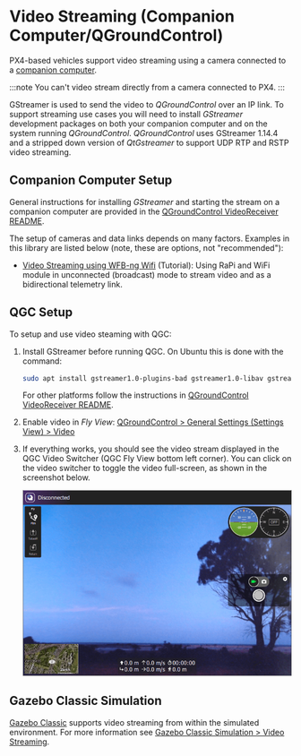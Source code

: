 # Video Streaming (Companion Computer/QGroundControl)

PX4-based vehicles support video streaming using a camera connected to a [companion computer](../companion_computer/README.md).

:::note
You can't video stream directly from a camera connected to PX4.
:::

GStreamer is used to send the video to _QGroundControl_ over an IP link.
To support streaming use cases you will need to install _GStreamer_ development packages on both your companion computer and on the system running _QGroundControl_.
_QGroundControl_ uses GStreamer 1.14.4 and a stripped down version of _QtGstreamer_ to support UDP RTP and RSTP video streaming.

## Companion Computer Setup

General instructions for installing _GStreamer_ and starting the stream on a companion computer are provided in the [QGroundControl VideoReceiver README](https://github.com/mavlink/qgroundcontrol/blob/master/src/VideoReceiver/README.md).

The setup of cameras and data links depends on many factors.
Examples in this library are listed below (note, these are options, not "recommended"):

- [Video Streaming using WFB-ng Wifi](../companion_computer/video_streaming_wfb_ng_wifi.md) (Tutorial): Using RaPi and WiFi module in unconnected (broadcast) mode to stream video and as a bidirectional telemetry link.

## QGC Setup

To setup and use video steaming with QGC:

1. Install GStreamer before running QGC.
   On Ubuntu this is done with the command:

   ```sh
   sudo apt install gstreamer1.0-plugins-bad gstreamer1.0-libav gstreamer1.0-gl -y
   ```

   For other platforms follow the instructions in [QGroundControl VideoReceiver README](https://github.com/mavlink/qgroundcontrol/blob/master/src/VideoReceiver/README.md).

1. Enable video in _Fly View_: [QGroundControl > General Settings (Settings View) > Video](https://docs.qgroundcontrol.com/master/en/qgc-user-guide/settings_view/general.html#video)
1. If everything works, you should see the video stream displayed in the QGC Video Switcher (QGC Fly View bottom left corner).
   You can click on the video switcher to toggle the video full-screen, as shown in the screenshot below.

   ![QGC displaying video stream](../../assets/videostreaming/qgc-screenshot.png)

## Gazebo Classic Simulation

[Gazebo Classic](../sim_gazebo_classic/README.md) supports video streaming from within the simulated environment.
For more information see [Gazebo Classic Simulation > Video Streaming](../sim_gazebo_classic/README.md#video-streaming).
